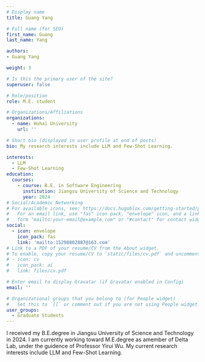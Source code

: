 ```yaml
---
# Display name
title: Guang Yang

# Full name (for SEO)
first_name: Guang
last_name: Yang

authors:
- Guang Yang

weight: 3

# Is this the primary user of the site?
superuser: false

# Role/position
role: M.E. student

# Organizations/Affiliations
organizations:
  - name: Hohai University
    url: ''

# Short bio (displayed in user profile at end of posts)
bio: My research interests include LLM and Few-Shot Learning.

interests:
  - LLM
  - Few-Shot Learning
education:
  courses:
    - course: B.E. in Software Engineering
      institution: Jiangsu University of Science and Technology
      year: 2024
# Social/Academic Networking
# For available icons, see: https://docs.hugoblox.com/getting-started/page-builder/#icons
#   For an email link, use "fas" icon pack, "envelope" icon, and a link in the
#   form "mailto:your-email@example.com" or "#contact" for contact widget.
social:
  - icon: envelope
    icon_pack: fas
    link: 'mailto:15298802887@163.com'
# Link to a PDF of your resume/CV from the About widget.
# To enable, copy your resume/CV to `static/files/cv.pdf` and uncomment the lines below.
# - icon: cv
#   icon_pack: ai
#   link: files/cv.pdf

# Enter email to display Gravatar (if Gravatar enabled in Config)
email: ''

# Organizational groups that you belong to (for People widget)
#   Set this to `[]` or comment out if you are not using People widget.
user_groups:
  - Graduate Students
---
```


I received my B.E.degree in Jiangsu University of Science and Technology in 2024. I am currently working toward M.E.degree as amember of Delta Lab, under the guidence of Professor Yirui Wu. My current research interests include LLM and Few-Shot Learning.